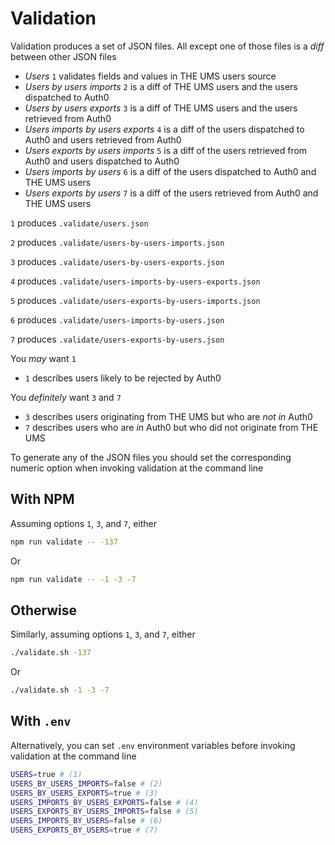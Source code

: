 
# Validation

Validation produces a set of JSON files. All except one of those files is a _diff_ between other JSON files

- _Users_ `1` validates fields and values in THE UMS users source
- _Users by users imports_ `2` is a diff of THE UMS users and the users dispatched to Auth0
- _Users by users exports_ `3` is a diff of THE UMS users and the users retrieved from Auth0
- _Users imports by users exports_ `4` is a diff of the users dispatched to Auth0 and users retrieved from Auth0
- _Users exports by users imports_ `5` is a diff of the users retrieved from Auth0 and users dispatched to Auth0
- _Users imports by users_ `6` is a diff of the users dispatched to Auth0 and THE UMS users
- _Users exports by users_ `7` is a diff of the users retrieved from Auth0 and THE UMS users

`1` produces `.validate/users.json`

`2` produces `.validate/users-by-users-imports.json`

`3` produces `.validate/users-by-users-exports.json`

`4` produces `.validate/users-imports-by-users-exports.json`

`5` produces `.validate/users-exports-by-users-imports.json`

`6` produces `.validate/users-imports-by-users.json`

`7` produces `.validate/users-exports-by-users.json`

You _may_ want `1`

- `1` describes users likely to be rejected by Auth0

You _definitely_ want `3` and `7`

- `3` describes users originating from THE UMS but who are _not in_ Auth0
- `7` describes users who are _in_ Auth0 but who did not originate from THE UMS

To generate any of the JSON files you should set the corresponding numeric option when invoking validation at the command line

## With NPM

Assuming options `1`, `3`, and `7`, either

```bash
npm run validate -- -137
```

Or

```bash
npm run validate -- -1 -3 -7
```

## Otherwise

Similarly, assuming options `1`, `3`, and `7`, either

```bash
./validate.sh -137
```

Or

```bash
./validate.sh -1 -3 -7
```

## With `.env`

Alternatively, you can set `.env` environment variables before invoking validation at the command line

```bash
USERS=true # (1)
USERS_BY_USERS_IMPORTS=false # (2)
USERS_BY_USERS_EXPORTS=true # (3)
USERS_IMPORTS_BY_USERS_EXPORTS=false # (4)
USERS_EXPORTS_BY_USERS_IMPORTS=false # (5)
USERS_IMPORTS_BY_USERS=false # (6)
USERS_EXPORTS_BY_USERS=true # (7)
```
